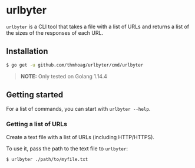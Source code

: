 # urlbyter

`urlbyter` is a CLI tool that takes a file with a list of URLs and returns a list of the sizes of the responses of each URL.

## Installation

```bash
$ go get -u github.com/thmhoag/urlbyter/cmd/urlbyter
```
>**NOTE:** Only tested on Golang 1.14.4


## Getting started
For a list of commands, you can start with `urlbyter --help`. 

### Getting a list of URLs 

Create a text file with a list of URLs (including HTTP/HTTPS).

To use it, pass the path to the text file to `urlbyter`:
```bash
$ urlbyter ./path/to/myfile.txt
```
